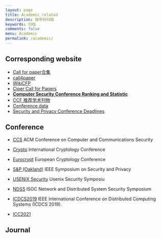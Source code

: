 ```yaml
---
layout: page
title: Academic related
description: 按年份归档
keywords: 归档
comments: false
menu: Academic 
permalink: /academic/
---
```


## Corresponding website 
- [Call for paper合集](https://www.resurchify.com/)
- [call4paper](https://www.call4paper.com/)   
- [WikiCFP](http://www.wikicfp.com/cfp/)
- [Ciper Call for Papers](https://www.ieee-security.org/CFP/Cipher-Call-for-Papers.html)
- [**Computer Security Conference Ranking and Statistic**](http://faculty.cs.tamu.edu/guofei/sec_conf_stat.htm)  
- [CCF 推荐学术刊物](https://www.ccf.org.cn/Academic_Evaluation/NIS/)  
- [Conference data](https://www.gsd.inesc-id.pt/~ler/conferencedates.html)  
- [Security and Privacy Conference Deadlines](https://sec-deadlines.github.io/)

## Conference

- [CCS](http://www.sigsac.org/) ACM Conference on Computer and Communications Security
- [Crypto](https://www.iacr.org/conferences/) International Cryptology Conference
- [Eurocrypt](https://www.iacr.org/meetings/eurocrypt/) European Cryptology Conference
- [S&P (Oakland)](http://www.ieee-security.org/TC/SP-Index.html) IEEE Symposium on Security and Privacy 
- [USENIX Security](https://www.usenix.org/conferences/byname/108) Usenix Security Symposiu
- [NDSS](http://www.isoc.org/isoc/conferences/ndss/) ISOC Network and Distributed System Security Symposium   
- [ICDCS2019](https://theory.utdallas.edu/ICDCS2019/) IEEE International Conference on Distributed Computing Systems (ICDCS 2019).  

- [ICC2021](https://icc2021.ieee-icc.org/)    







## Journal     




